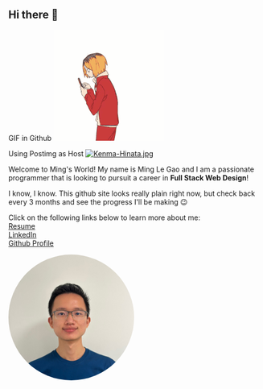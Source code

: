 ## Hi there 👋
<!--
1. Your name, photo, short bio with one fun fact about yourself. 
2. A link to your resume.
3. Links to your LinkedIn, and Github Profile
-->

<!--![GIF Test]([https://github.com/Your_Repository_Name/Your_GIF_Name.gif](https://media.tenor.com/c0gkOH-hN7QAAAAM/hinata-shouyou-kozume-kenma.gif))-->

GIF in Github
![Hi There](profile-pic/githubGIF.gif)

Using Postimg as Host
[![Kenma-Hinata.jpg](https://i.postimg.cc/N06QNpMj/Kenma-Hinata.jpg)](https://postimg.cc/SXK0RLCB)

Welcome to Ming's World!
My name is Ming Le Gao and I am a passionate programmer that is looking to pursuit a career in **Full Stack Web Design**!

I know, I know. This github site looks really plain right now, but check back every 3 months and see the progress I'll be making 😉

Click on the following links below to learn more about me: <br>
[Resume](https://docs.google.com/document/d/1LGvoB-ZGkpGv6XJRXkkgYbpG1vfTlKWMqcmBhRUh0mY/edit) <br>
[LinkedIn](https://www.linkedin.com/in/minglegao/) <br>
[Github Profile ](https://github.com/minglegao2001)

<!-- 

![](profile-pic/profile.jpeg) 
Use the syntax above to add image using Markdown

-->
<img src="profile-pic/profile.jpeg" style = "height: 250px; width:250px; border-radius: 50%;"/>

<!--
**minglegao2001/minglegao2001** is a ✨ _special_ ✨ repository because its `README.md` (this file) appears on your GitHub profile.

Here are some ideas to get you started:

- 🔭 I’m currently working on ...
- 🌱 I’m currently learning ...
- 👯 I’m looking to collaborate on ...
- 🤔 I’m looking for help with ...
- 💬 Ask me about ...
- 📫 How to reach me: ...
- 😄 Pronouns: ...
- ⚡ Fun fact: ...
-->

